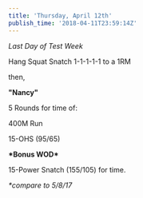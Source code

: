```yaml
---
title: 'Thursday, April 12th'
publish_time: '2018-04-11T23:59:14Z'
---
```


*Last Day of Test Week*

Hang Squat Snatch 1-1-1-1-1 to a 1RM

then,

**"Nancy"**

5 Rounds for time of:

400M Run

15-OHS (95/65)

**\*Bonus WOD\***

15-Power Snatch (155/105) for time.

*\*compare to 5/8/17*
